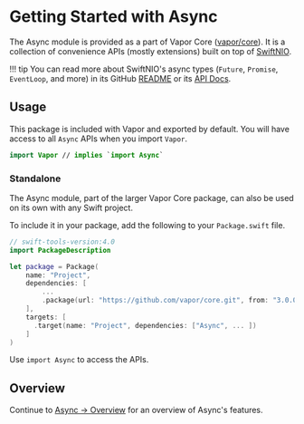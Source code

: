 # Getting Started with Async

The Async module is provided as a part of Vapor Core ([vapor/core](https://github.com/vapor/core)). It is a collection of convenience APIs (mostly extensions) built on top of [SwiftNIO](https://github.com/apple/swift-nio).

!!! tip
    You can read more about SwiftNIO's async types (`Future`,  `Promise`, `EventLoop`, and more) in its GitHub [README](https://github.com/apple/swift-nio/blob/master/README.md) or its [API Docs](https://apple.github.io/swift-nio/docs/current/NIO/index.html).

## Usage

This package is included with Vapor and exported by default. You will have access to all `Async` APIs when you import `Vapor`.

```swift
import Vapor // implies `import Async`
```

### Standalone

The Async module, part of the larger Vapor Core package, can also be used on its own with any Swift project.

To include it in your package, add the following to your `Package.swift` file.

```swift
// swift-tools-version:4.0
import PackageDescription

let package = Package(
    name: "Project",
    dependencies: [
        ...
        .package(url: "https://github.com/vapor/core.git", from: "3.0.0"),
    ],
    targets: [
      .target(name: "Project", dependencies: ["Async", ... ])
    ]
)
```

Use `import Async` to access the APIs.

## Overview

Continue to [Async &rarr; Overview](overview.md) for an overview of Async's features.

